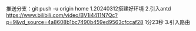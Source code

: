推送分支：git push -u origin home
1.20240312搭建好环境
2.引入antd https://www.bilibili.com/video/BV1i4411N7Qc?p=9&vd_source=4a8608b1bc7490b459ed9563cfccaf28 1分23秒
3.引入路由